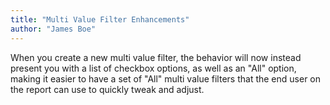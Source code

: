 ```yaml
---
title: "Multi Value Filter Enhancements"
author: "James Boe"
---
```

When you create a new multi value filter, the behavior will now instead present you with a list of checkbox options, as well as an "All" option, making it easier to have a set of "All" multi value filters that the end user on the report can use to quickly tweak and adjust.<!--more-->